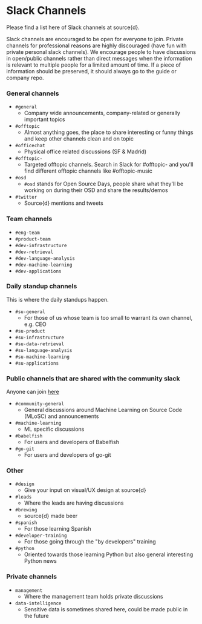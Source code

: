 # Slack Channels

Please find a list here of Slack channels at source{d}.

Slack channels are encouraged to be open for everyone to join. Private channels for professional reasons are highly discouraged (have fun with private personal slack channels). We encourage people to have discussions in open/public channels rather than direct messages when the information is relevant to multiple people for a limited amount of time. If a piece of information should be preserved, it should always go to the guide or company repo. 

### General channels

* `#general`
  * Company wide announcements, company-related or generally important topics
* `#offtopic`
  * Almost anything goes, the place to share interesting or funny things and keep other channels clean and on topic
* `#officechat`
  * Physical office related discussions (SF & Madrid)
* `#offtopic-`
  * Targeted offtopic channels. Search in Slack for #offtopic- and you'll find different offtopic channels like #offtopic-music
* `#osd`
  * `#osd` stands for Open Source Days, people share what they'll be working on during their OSD and share the results/demos
* `#twitter`
  * Source{d} mentions and tweets

### Team channels

* `#eng-team`
* `#product-team`
* `#dev-infrastructure`
* `#dev-retrieval`
* `#dev-language-analysis`
* `#dev-machine-learning`
* `#dev-applications`

### Daily standup channels

This is where the daily standups happen.

* `#su-general` 
  * For those of us whose team is too small to warrant its own channel, e.g. CEO
* `#su-product`
* `#su-infrastructure`
* `#su-data-retrieval`
* `#su-language-analysis`
* `#su-machine-learning`
* `#su-applications`

### Public channels that are shared with the community slack

Anyone can join [here](https://join.slack.com/t/sourced-community/shared_invite/enQtMjc4Njk5MzEyNzM2LTFjNzY4NjEwZGEwMzRiNTM4MzRlMzQ4MmIzZjkwZmZlM2NjODUxZmJjNDI1OTcxNDAyMmZlNmFjODZlNTg0YWM)

* `#community-general`
  * General discussions around Machine Learning on Source Code (MLoSC) and announcements 
* `#machine-learning`
  * ML specific discussions
* `#babelfish`
  * For users and developers of Babelfish
* `#go-git`
  * For users and developers of go-git

### Other

* `#design` 
  * Give your input on visual/UX design at source{d}
* `#leads` 
  * Where the leads are having discussions
* `#brewing`
  * source{d} made beer
* `#spanish`
  * For those learning Spanish
* `#developer-training`
  * For those going through the "by developers" training
* `#python`
  * Oriented towards those learning Python but also general interesting Python news   

### Private channels

* `management` 
  * Where the management team holds private discussions
* `data-intelligence` 
  * Sensitive data is sometimes shared here, could be made public in the future